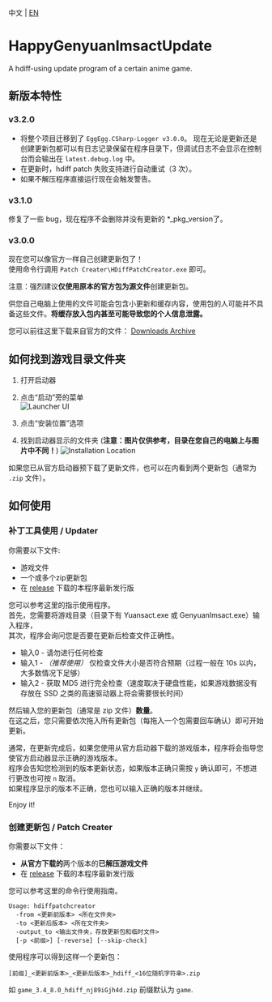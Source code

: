 中文 | [EN](https://github.com/YYHEggEgg/HappyGenyuanImsactUpdate/blob/main/README.md)

# HappyGenyuanImsactUpdate
A hdiff-using update program of a certain anime game.

## 新版本特性
### v3.2.0
- 将整个项目迁移到了 `EggEgg.CSharp-Logger v3.0.0`。
  现在无论是更新还是创建更新包都可以有日志记录保留在程序目录下，但调试日志不会显示在控制台而会输出在 `latest.debug.log` 中。
- 在更新时，hdiff patch 失败支持进行自动重试（3 次）。
- 如果不解压程序直接运行现在会触发警告。

### v3.1.0
修复了一些 bug，现在程序不会删除并没有更新的 *_pkg_version了。

### v3.0.0
现在您可以像官方一样自己创建更新包了！    
使用命令行调用 `Patch Creater\HDiffPatchCreator.exe` 即可。

注意：强烈建议**仅使用原本的官方包为源文件**创建更新包。

供您自己电脑上使用的文件可能会包含小更新和缓存内容，使用包的人可能并不具备这些文件。**将缓存放入包内甚至可能导致您的个人信息泄露。**

您可以前往这里下载来自官方的文件： [Downloads Archive](https://github.com/Angoks/GI-Download-Library)

## 如何找到游戏目录文件夹    
1. 打开启动器   
2. 点击“启动”旁的菜单    
![Launcher UI](https://raw.githubusercontent.com/YYHEggEgg/HappyGenyuanImsactUpdate/main/Tutorial%20Images/rel_v2.1.2%2B/img01.jpg)    

3. 点击“安装位置”选项
4. 找到启动器显示的文件夹 (**注意：图片仅供参考，目录在您自己的电脑上与图片中不同！**)
![Installation Location](https://raw.githubusercontent.com/YYHEggEgg/HappyGenyuanImsactUpdate/main/Tutorial%20Images/rel_v2.1.2%2B/img02.jpg)  

如果您已从官方启动器预下载了更新文件，也可以在内看到两个更新包（通常为 `.zip` 文件）。

## 如何使用
### 补丁工具使用 / Updater
你需要以下文件:

- 游戏文件
- 一个或多个zip更新包
- 在 [release](https://github.com/YYHEggEgg/HappyGenyuanImsactUpdate/releases) 下载的本程序最新发行版

您可以参考这里的指示使用程序。     
首先，您需要将游戏目录（目录下有 Yuansact.exe 或 GenyuanImsact.exe）输入程序，         
其次，程序会询问您是否要在更新后检查文件正确性。
- 输入0 - 请勿进行任何检查
- 输入1 - _（推荐使用）_ 仅检查文件大小是否符合预期（过程一般在 10s 以内，大多数情况下足够）
- 输入2 - 获取 MD5 进行完全检查（速度取决于硬盘性能，如果游戏数据没有存放在 SSD 之类的高速驱动器上将会需要很长时间）

然后输入您的更新包（通常是 zip 文件）**数量**。     
在这之后，您只需要依次拖入所有更新包（每拖入一个包需要回车确认）即可开始更新。

通常，在更新完成后，如果您使用从官方启动器下载的游戏版本，程序将会指导您使官方启动器显示正确的游戏版本。     
程序会告知您检测到的版本更新状态，如果版本正确只需按 `y` 确认即可，不想进行更改也可按 `n` 取消。       
如果程序显示的版本不正确，您也可以输入正确的版本并继续。

Enjoy it!

### 创建更新包 / Patch Creater
你需要以下文件：

- **从官方下载的**两个版本的**已解压游戏文件**
- 在 [release](https://github.com/YYHEggEgg/HappyGenyuanImsactUpdate/releases) 下载的本程序最新发行版

您可以参考这里的命令行使用指南。     
```
Usage: hdiffpatchcreator
  -from <更新前版本> <所在文件夹>
  -to <更新后版本> <所在文件夹>
  -output_to <输出文件夹，存放更新包和临时文件>
  [-p <前缀>] [-reverse] [--skip-check]
```

使用程序可以得到这样一个更新包：
```
[前缀]_<更新前版本>_<更新后版本>_hdiff_<16位随机字符串>.zip
```
如 `game_3.4_8.0_hdiff_nj89iGjh4d.zip`
前缀默认为 `game`.